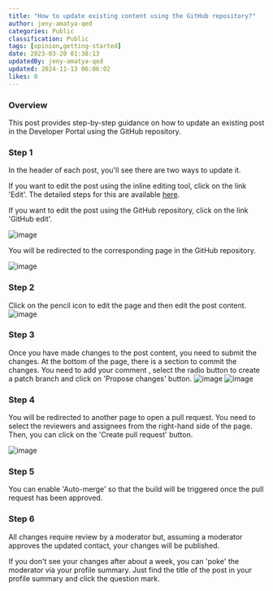 ```yaml
---
title: "How to update existing content using the GitHub repository?"
author: jeny-amatya-qed
categories: Public
classification: Public
tags: [opinion,getting-started]
date: 2023-03-20 01:38:13 
updatedBy: jeny-amatya-qed
updated: 2024-11-13 06:06:02 
likes: 0
---
```


### Overview

This post provides step-by-step guidance on how to update an existing post in the Developer Portal using the GitHub repository.

### Step 1
In the header of each post, you'll see there are two ways to update it. 

If you want to edit the post using the inline editing tool, click on the link 'Edit'. The detailed steps for this are available [here](/public/How-to-edit-an-existing-post-in-Developer-Portal/).

If you want to edit the post using the GitHub repository, click on the link 'GitHub edit'.


![image](https://sadevportal3.blob.core.windows.net/root/post/edit-post-step-1-1.png)

 You will be redirected to the corresponding page in the GitHub repository.


![image](https://sadevportal3.blob.core.windows.net/root/post/edit-post-step-3.png)

### Step 2

Click on the pencil icon to edit the page and then edit the post content.
![image](https://sadevportal3.blob.core.windows.net/root/post/edit-post-step-7.png)

### Step 3

Once you have made changes to the post content, you need to submit the changes. At the bottom of the page, there is a section to commit the changes. You need to add your comment , select the radio button to create a patch branch and click on 'Propose changes' button.
![image](https://sadevportal3.blob.core.windows.net/root/post/edit-post-step-8-1.png)
![image](https://sadevportal3.blob.core.windows.net/root/post/edit-post-step-8-2.png)

### Step 4

You will be redirected to another page to open a pull request. You need to select the reviewers and assignees from the right-hand side of the page. Then, you can click on the 'Create pull request' button.

![image](https://sadevportal3.blob.core.windows.net/root/post/edit-post-step-9.png)

### Step 5

You can enable 'Auto-merge' so that the build will be triggered once the pull request has been approved.

### Step 6

All changes require review by a moderator but, assuming a moderator approves the updated contact, your changes will be published. 

If you don't see your changes after about a week, you can 'poke' the moderator via your profile summary. Just find the title of the post in your profile summary and click the question mark.